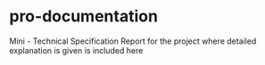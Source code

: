 # pro-documentation
Mini - Technical Specification Report for the project where detailed explanation is given is included here
